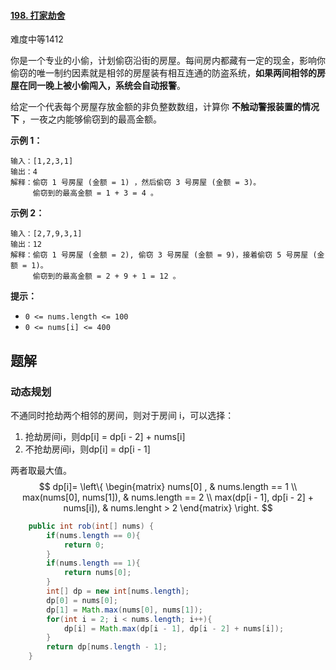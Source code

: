 #### [198. 打家劫舍](https://leetcode-cn.com/problems/house-robber/)

难度中等1412

你是一个专业的小偷，计划偷窃沿街的房屋。每间房内都藏有一定的现金，影响你偷窃的唯一制约因素就是相邻的房屋装有相互连通的防盗系统，**如果两间相邻的房屋在同一晚上被小偷闯入，系统会自动报警**。

给定一个代表每个房屋存放金额的非负整数数组，计算你 **不触动警报装置的情况下** ，一夜之内能够偷窃到的最高金额。

 

**示例 1：**

```
输入：[1,2,3,1]
输出：4
解释：偷窃 1 号房屋 (金额 = 1) ，然后偷窃 3 号房屋 (金额 = 3)。
     偷窃到的最高金额 = 1 + 3 = 4 。
```

**示例 2：**

```
输入：[2,7,9,3,1]
输出：12
解释：偷窃 1 号房屋 (金额 = 2), 偷窃 3 号房屋 (金额 = 9)，接着偷窃 5 号房屋 (金额 = 1)。
     偷窃到的最高金额 = 2 + 9 + 1 = 12 。
```

 

**提示：**

-   `0 <= nums.length <= 100`
-   `0 <= nums[i] <= 400`



## 题解

### 动态规划

不通同时抢劫两个相邻的房间，则对于房间 i，可以选择：

1.  抢劫房间i，则dp[i] = dp[i - 2] + nums[i]
2.  不抢劫房间i，则dp[i] = dp[i - 1]

两者取最大值。
$$
dp[i]=
\left\{
\begin{matrix}
nums[0] , & nums.length == 1 \\
max(nums[0], nums[1]), & nums.length == 2 \\
max(dp[i - 1], dp[i - 2] + nums[i]), & nums.lenght > 2
\end{matrix}
\right.
$$

```java
    public int rob(int[] nums) {
        if(nums.length == 0){
            return 0;
        }
        if(nums.length == 1){
            return nums[0];
        }
        int[] dp = new int[nums.length];
        dp[0] = nums[0];
        dp[1] = Math.max(nums[0], nums[1]);
        for(int i = 2; i < nums.length; i++){
            dp[i] = Math.max(dp[i - 1], dp[i - 2] + nums[i]);
        }
        return dp[nums.length - 1];
    }
```

